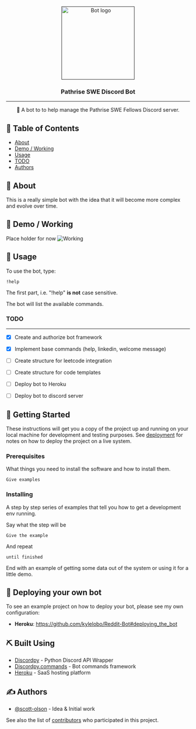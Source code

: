 
<p align="center">
  <a href="" rel="noopener">
 <img width=200px height=200px src="https://i.imgur.com/FxL5qM0.jpg" alt="Bot logo"></a>
</p>

<h3 align="center">Pathrise SWE Discord Bot</h3>

---

<p align="center"> 🤖 A bot to to help manage the Pathrise SWE Fellows Discord server. 
    <br> 
</p>

## 📝 Table of Contents
+ [About](#about)
+ [Demo / Working](#demo)
+ [Usage](#usage)
+ [TODO](../TODO.md)
+ [Authors](#authors)

## 🧐 About <a name = "about"></a>
This is a really simple bot with the idea that it will become more complex and evolve over time. 

## 🎥 Demo / Working <a name = "demo"></a>
Place holder for now
![Working](https://media.giphy.com/media/20NLMBm0BkUOwNljwv/giphy.gif)


## 🎈 Usage <a name = "usage"></a>

To use the bot, type:
```
!help
```
The first part, i.e. "!help" **is not** case sensitive.

The bot will list the available commands.

### TODO

---

- [x] Create and authorize bot framework
- [x] Implement base commands (help, linkedin, welcome message)
- [ ] Create structure for leetcode integration
- [ ] Create structure for code templates
- [ ] Deploy bot to Heroku
- [ ] Deploy bot to discord server



## 🏁 Getting Started <a name = "getting_started"></a>
These instructions will get you a copy of the project up and running on your local machine for development and testing purposes. See [deployment](#deployment) for notes on how to deploy the project on a live system.

### Prerequisites

What things you need to install the software and how to install them.

```
Give examples
```

### Installing

A step by step series of examples that tell you how to get a development env running.

Say what the step will be

```
Give the example
```

And repeat

```
until finished
```

End with an example of getting some data out of the system or using it for a little demo.

## 🚀 Deploying your own bot <a name = "deployment"></a>
To see an example project on how to deploy your bot, please see my own configuration:

+ **Heroku**: https://github.com/kylelobo/Reddit-Bot#deploying_the_bot

## ⛏️ Built Using <a name = "built_using"></a>
+ [Discordpy](https://discordpy.readthedocs.io/en/latest/index.html) - Python Discord API Wrapper
+ [Discordpy.commands](https://discordpy.readthedocs.io/en/latest/ext/commands/index.html) - Bot commands framework
+ [Heroku](https://www.heroku.com/) - SaaS hosting platform

## ✍️ Authors <a name = "authors"></a>
+ [@scott-olson](https://github.com/scott-olson) - Idea & Initial work

See also the list of [contributors](https://github.com/scott-olson/PathriseDiscordBot/contributors) who participated in this project.

